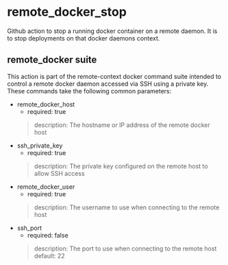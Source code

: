 # remote_docker_stop
Github action to stop a running docker container on a remote daemon.  It is  to stop deployments on that docker daemons context.

## remote_docker suite
This action is part of the remote-context docker command suite intended to control a remote docker daemon accessed via SSH using a private key.  These commands take the following common parameters:

- remote_docker_host  
  + required: true
  > description: The hostname or IP address of the remote docker host
- ssh_private_key
  + required: true
  > description: The private key configured on the remote host to allow SSH access
- remote_docker_user
  + required: true
  > description: The username to use when connecting to the remote host
- ssh_port
  + required: false
  > description: The port to use when connecting to the remote host
    default: 22

